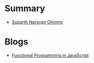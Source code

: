 # Summary

- [Suparth Narayan Ghimire](./suparthghimire.md)

# Blogs

- [Functional Programming in JavaScript](./blogs/Functional_Programming.md)
